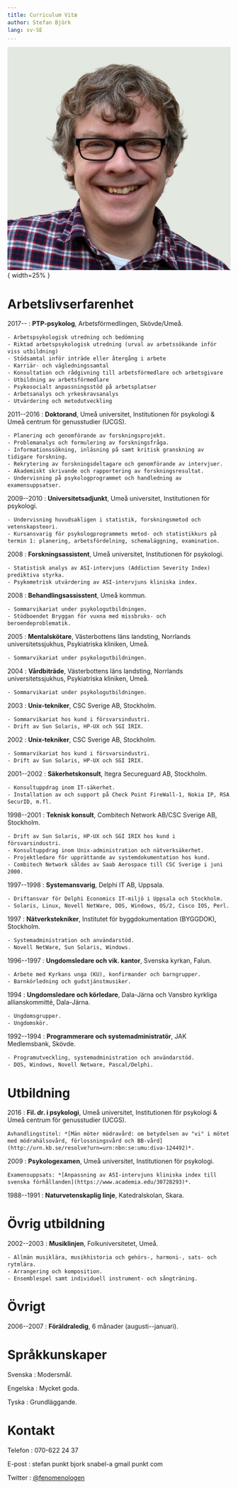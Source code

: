 ```yaml
---
title: Curriculum Vitæ
author: Stefan Björk
lang: sv-SE
...
```


![](images/photo.jpg){ width=25% }


# Arbetslivserfarenhet

2017--
:   **PTP-psykolog**, Arbetsförmedlingen, Skövde/Umeå.

    - Arbetspsykologisk utredning och bedömning
    - Riktad arbetspsykologisk utredning (urval av arbetssökande inför viss utbildning)
    - Stödsamtal inför inträde eller återgång i arbete
    - Karriär- och vägledningssamtal
    - Konsultation och rådgivning till arbetsförmedlare och arbetsgivare
    - Utbildning av arbetsförmedlare
    - Psykosocialt anpassningsstöd på arbetsplatser
    - Arbetsanalys och yrkeskravsanalys
    - Utvärdering och metodutveckling

2011--2016
:   **Doktorand**, Umeå universitet, Institutionen för psykologi & Umeå centrum för genusstudier (UCGS).

    - Planering och genomförande av forskningsprojekt.
    - Problemanalys och formulering av forskningsfråga.
    - Informationssökning, inläsning på samt kritisk granskning av tidigare forskning.
    - Rekrytering av forskningsdeltagare och genomförande av intervjuer.
    - Akademiskt skrivande och rapportering av forskningsresultat.
    - Undervisning på psykologprogrammet och handledning av examensuppsatser.

2009--2010
:   **Universitetsadjunkt**, Umeå universitet, Institutionen för psykologi.

    - Undervisning huvudsakligen i statistik, forskningsmetod och vetenskapsteori.
    - Kursansvarig för psykologprogrammets metod- och statistikkurs på termin 1: planering, arbetsfördelning, schemaläggning, examination.

2008
:   **Forskningsassistent**, Umeå universitet, Institutionen för psykologi.

    - Statistisk analys av ASI-intervjuns (Addiction Severity Index) prediktiva styrka.
    - Psykometrisk utvärdering av ASI-intervjuns kliniska index.

2008
:   **Behandlingsassisstent**, Umeå kommun.

    - Sommarvikariat under psykologutbildningen.
    - Stödboendet Bryggan för vuxna med missbruks- och beroendeproblematik.

2005
:   **Mentalskötare**, Västerbottens läns landsting, Norrlands universitetssjukhus, Psykiatriska kliniken, Umeå.

    - Sommarvikariat under psykologutbildningen.

2004
:   **Vårdbiträde**, Västerbottens läns landsting, Norrlands universitetssjukhus, Psykiatriska kliniken, Umeå.

    - Sommarvikariat under psykologutbildningen.

2003
:   **Unix-tekniker**, CSC Sverige AB, Stockholm.

    - Sommarvikariat hos kund i försvarsindustri.
    - Drift av Sun Solaris, HP-UX och SGI IRIX.

2002
:   **Unix-tekniker**, CSC Sverige AB, Stockholm.

    - Sommarvikariat hos kund i försvarsindustri.
    - Drift av Sun Solaris, HP-UX och SGI IRIX.

2001--2002
:   **Säkerhetskonsult**, Itegra Secureguard AB, Stockholm.

    - Konsultuppdrag inom IT-säkerhet.
    - Installation av och support på Check Point FireWall-1, Nokia IP, RSA SecurID, m.fl.

1998--2001
:   **Teknisk konsult**, Combitech Network AB/CSC Sverige AB, Stockholm.

    - Drift av Sun Solaris, HP-UX och SGI IRIX hos kund i försvarsindustri.
    - Konsultuppdrag inom Unix-administration och nätverksäkerhet.
    - Projektledare för upprättande av systemdokumentation hos kund.
    - Combitech Network såldes av Saab Aerospace till CSC Sverige i juni 2000.

1997--1998
:   **Systemansvarig**, Delphi IT AB, Uppsala.

    - Driftansvar för Delphi Economics IT-miljö i Uppsala och Stockholm.
    - Solaris, Linux, Novell NetWare, DOS, Windows, OS/2, Cisco IOS, Perl.

1997
:   **Nätverkstekniker**, Institutet för byggdokumentation (BYGGDOK), Stockholm.

    - Systemadministration och användarstöd.
    - Novell NetWare, Sun Solaris, Windows.

1996--1997
:   **Ungdomsledare och vik. kantor**, Svenska kyrkan, Falun.

    - Arbete med Kyrkans unga (KU), konfirmander och barngrupper.
    - Barnkörledning och gudstjänstmusiker.

1994
:   **Ungdomsledare och körledare**, Dala-Järna och Vansbro kyrkliga allianskommitté, Dala-Järna.

    - Ungdomsgrupper.
    - Ungdomskör.

1992--1994
:   **Programmerare och systemadministratör**, JAK Medlemsbank, Skövde.

    - Programutveckling, systemadministration och användarstöd.
    - DOS, Windows, Novell Netware, Pascal/Delphi.

# Utbildning

2016
:   **Fil. dr. i psykologi**, Umeå universitet, Institutionen för psykologi & Umeå centrum för genusstudier (UCGS).

    Avhandlingstitel: *[Män möter mödravård: om betydelsen av "vi" i mötet med mödrahälsovård, förlossningsvård och BB-vård](http://urn.kb.se/resolve?urn=urn:nbn:se:umu:diva-124492)*.

2009
:   **Psykologexamen**, Umeå universitet, Institutionen för psykologi.

    Examensuppsats: *[Anpassning av ASI-intervjuns kliniska index till svenska förhållanden](https://www.academia.edu/30728293)*.

1988--1991
:   **Naturvetenskaplig linje**, Katedralskolan, Skara.

# Övrig utbildning

2002--2003
:   **Musiklinjen**, Folkuniversitetet, Umeå.

    - Allmän musiklära, musikhistoria och gehörs-, harmoni-, sats- och rytmlära.
    - Arrangering och komposition.
    - Ensemblespel samt individuell instrument- och sångträning.

# Övrigt

2006--2007
:   **Föräldraledig**, 6 månader (augusti--januari).

# Språkkunskaper

Svenska
:   Modersmål.

Engelska
:   Mycket goda.

Tyska
:   Grundläggande.

# Kontakt

Telefon
:   070-622 24 37

E-post
:   stefan punkt bjork snabel-a gmail punkt com

Twitter
:   [\@fenomenologen](https://twitter.com/fenomenologen)

